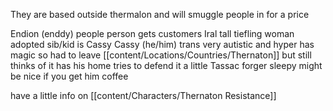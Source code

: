 They are based outside thermalon and will smuggle people in for a price

Endion (enddy)
    people person
    gets customers
Iral
    tall tiefling woman
    adopted sib/kid is Cassy
Cassy 
    (he/him) trans
    very autistic and hyper
    has magic so had to leave [[content/Locations/Countries/Thernaton]] but still thinks of it has his home
    tries to defend it a little
Tassac
    forger
    sleepy 
    might be nice if you get him coffee

have a little info on [[content/Characters/Thernaton Resistance]]

